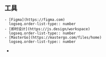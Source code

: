 ## 工具
	- [Figma](https://figma.com)
	  logseq.order-list-type:: number
	- [即时设计](https://js.design/workspace)
	  logseq.order-list-type:: number
	- [MasterGo](https://mastergo.com/files/home)
	  logseq.order-list-type:: number
-
